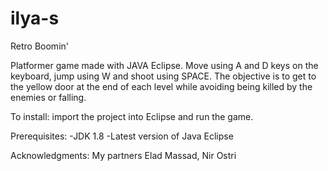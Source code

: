 # ilya-s
Retro Boomin'

Platformer game made with JAVA Eclipse.
Move using A and D keys on the keyboard, jump using W and shoot using SPACE. 
The objective is to get to the yellow door at the end of each level while avoiding being killed by the enemies or falling.

To install: import the project into Eclipse and run the game.

Prerequisites:
-JDK 1.8
-Latest version of Java Eclipse

Acknowledgments:
My partners Elad Massad, Nir Ostri
